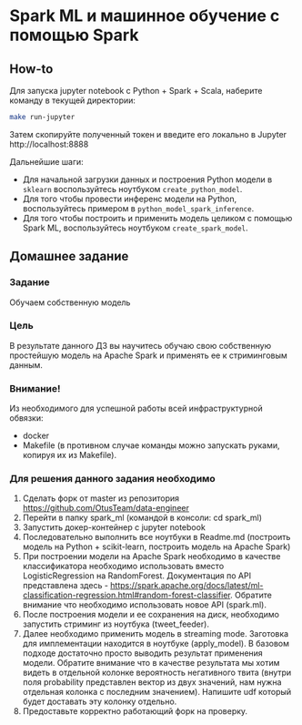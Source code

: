 # Spark ML и машинное обучение с помощью Spark 

## How-to 

Для запуска jupyter notebook с Python + Spark + Scala, наберите команду в текущей директории:
```bash
make run-jupyter
```

Затем скопируйте полученный токен и введите его локально в Jupyter http://localhost:8888

Дальнейшие шаги:
- Для начальной загрузки данных и построения Python модели в `sklearn` воспользуйтесь ноутбуком `create_python_model`.
- Для того чтобы провести инференс модели на Python, воспользуйтесь примером в `python_model_spark_inference`.
- Для того чтобы построить и применить модель целиком с помощью Spark ML, воспользуйтесь ноутбуком `create_spark_model`.

## Домашнее задание 

### Задание 

Обучаем собственную модель
### Цель 

В результате данного ДЗ вы научитесь обучаю свою собственную простейшую модель на Apache Spark и применять ее к стриминговым данным.

### Внимание!

Из необходимого для успешной работы всей инфраструктурной обвязки:
- docker
- Makefile (в противном случае команды можно запускать руками, копируя их из Makefile).

### Для решения данного задания необходимо

1. Сделать форк от master из репозитория https://github.com/OtusTeam/data-engineer
2. Перейти в папку spark_ml (командой в консоли: cd spark_ml)
3. Запустить докер-контейнер с jupyter notebook
4. Последовательно выполнить все ноутбуки в Readme.md (построить модель на Python + scikit-learn, построить модель на Apache Spark)
5. При построении модели на Apache Spark необходимо в качестве классификатора необходимо использовать вместо LogisticRegression на RandomForest. 
Документация по API представлена здесь - https://spark.apache.org/docs/latest/ml-classification-regression.html#random-forest-classifier. Обратите внимание что необходимо использовать новое API (spark.ml). 
6. После построения модели и ее сохранения на диск, необходимо запустить стриминг из ноутбука (tweet_feeder). 
7. Далее необходимо применить модель в streaming mode. Заготовка для имплементации находится в ноутбуке (apply_model). В базовом подходе достаточно просто выводить результат применения модели. Обратите внимание что в качестве результата мы хотим видеть в отдельной колонке вероятность негативного твита (внутри поля probability представлен вектор из двух значений, нам нужна отдельная колонка с последним значением). Напишите udf который будет доставать эту колонку отдельно. 
8. Предоставьте корректно работающий форк на проверку. 
